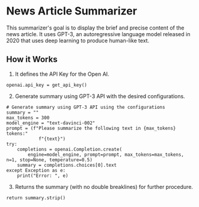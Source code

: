 # News Article Summarizer

This summarizer's goal is to display the brief and precise content of the news article. It uses GPT-3, an autoregressive language model released in 2020 that uses deep learning to produce human-like text.

## How it Works

1. It defines the API Key for the Open AI.
```
openai.api_key = get_api_key()     
```
2. Generate summary using GPT-3 API with the desired configurations.
```
# Generate summary using GPT-3 API using the configurations
summary = ""
max_tokens = 300
model_engine = "text-davinci-002"
prompt = (f"Please summarize the following text in {max_tokens} tokens:"
            f"{text}")
try:
    completions = openai.Completion.create(
        engine=model_engine, prompt=prompt, max_tokens=max_tokens, n=1, stop=None, temperature=0.5)
    summary = completions.choices[0].text
except Exception as e:
    print("Error: ", e)
```
3. Returns the summary (with no double breaklines) for further procedure.
```
return summary.strip()
```
